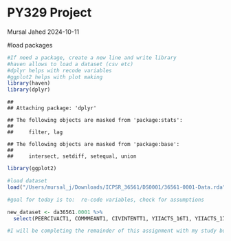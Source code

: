 PY329 Project
================
Mursal Jahed
2024-10-11

\#load packages

``` r
#If need a package, create a new line and write library
#haven allows to load a dataset (csv etc)
#dplyr helps with recode variables
#ggplot2 helps with plot making
library(haven)
library(dplyr)
```

    ## 
    ## Attaching package: 'dplyr'

    ## The following objects are masked from 'package:stats':
    ## 
    ##     filter, lag

    ## The following objects are masked from 'package:base':
    ## 
    ##     intersect, setdiff, setequal, union

``` r
library(ggplot2)

#load dataset
load("/Users/mursal_j/Downloads/ICPSR_36561/DS0001/36561-0001-Data.rda")

#goal for today is to:  re-code variables, check for assumptions
```

``` r
new_dataset <- da36561.0001 %>%
  select(PEERCIVACT1, COMMMEANT1, CIVINTENTT1, YIIACTS_16T1, YIIACTS_17T1, GENDERT1, ETH_MCT1)

#I will be completing the remainder of this assignment with my study buddy next week. Next steps include checking for assumptions as we learned in class for the past few weeks. I will make transformations as needed. I will also be creating my composite score using YIIACTS_16T1 and YIIACTS_17T1.
```
